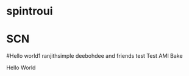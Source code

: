 # spintroui
# SCN
#Hello world1
ranjithsimple
deebohdee and friends
test
Test AMI Bake

Hello World
